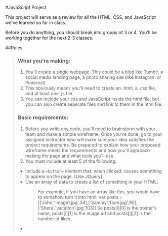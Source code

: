 #JavaScript Project 

This project will serve as a review for all the HTML, CSS, and JavaScript we've learned so far in class.

Before you do anything, you should break into groups of 3 or 4. You'll be working together for the next 2-3 classes. 

##Rules

> ### What you're making: 
> 1. You'll create a single webpage. This could be a blog like Tumblr, a social media landing page, a photo sharing site (like Instagram or Pinterest)
> 2. This obviously means you'll need to create an .html, a .css file, and at least one .js file. 
> 3. You can include your css and JavaScript inside the html file, but you can also create seperate files and link to them in the html file. 
> 
> ### Basic requirements: 
> 1. Before you write any code, you'll need to brainstorm with your team and make a simple wireframe. Once you're done, go to your assigned instructor who will make sure your idea satisfies the project requirements. Be prepared to explain how your proposed wireframe meets the requirements and how you'll approach making the page and what tools you'll use. 
> 2. You must include at least 5 of the following: 
> * Include a `<button>` element that, when clicked, causes something to appear on the page. [Use JQuery]
> * Use an array of data to create a list of something in your HTML. 
>   > For example, if you have an array like this, you would have to somehow turn it into html: 
>   >       var posts = [['John','image1.jpg',34],['Sammy','face.jpg',90],['Shera','vacation1.jpg',103]]
>   > So posts[i][0] is the poster's name, posts[i][1] is the image url and posts[i][2] is the number of likes. 
> * 